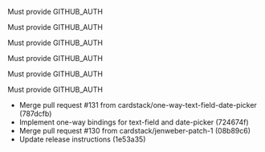 Must provide GITHUB_AUTH

Must provide GITHUB_AUTH

Must provide GITHUB_AUTH

Must provide GITHUB_AUTH

Must provide GITHUB_AUTH

Must provide GITHUB_AUTH

* Merge pull request #131 from cardstack/one-way-text-field-date-picker (787dcfb)
* Implement one-way bindings for text-field and date-picker (724674f)
* Merge pull request #130 from cardstack/jenweber-patch-1 (08b89c6)
* Update release instructions (1e53a35)
